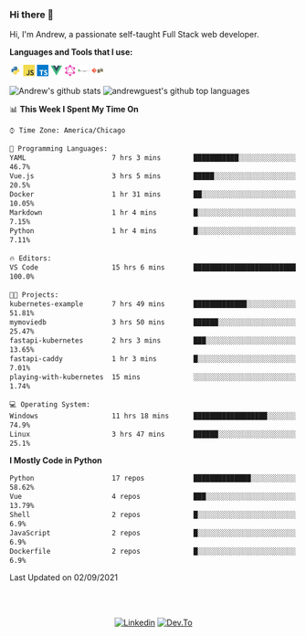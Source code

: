 ### Hi there 👋

Hi, I'm Andrew, a passionate self-taught Full Stack web developer.

**Languages and Tools that I use:**  

<code><img height="20" src="https://raw.githubusercontent.com/github/explore/80688e429a7d4ef2fca1e82350fe8e3517d3494d/topics/python/python.png"></code>
<code><img height="20" src="https://raw.githubusercontent.com/github/explore/80688e429a7d4ef2fca1e82350fe8e3517d3494d/topics/javascript/javascript.png"></code>
<code><img height="20" src="https://raw.githubusercontent.com/github/explore/80688e429a7d4ef2fca1e82350fe8e3517d3494d/topics/typescript/typescript.png"></code>
<code><img height="20" src="https://raw.githubusercontent.com/github/explore/80688e429a7d4ef2fca1e82350fe8e3517d3494d/topics/vue/vue.png"></code>
<code><img height="20" src="https://raw.githubusercontent.com/github/explore/5c058a388828bb5fde0bcafd4bc867b5bb3f26f3/topics/graphql/graphql.png"></code>
<code><img height="20" src="https://raw.githubusercontent.com/github/explore/80688e429a7d4ef2fca1e82350fe8e3517d3494d/topics/mongodb/mongodb.png"></code>
<code><img height="20" src="https://raw.githubusercontent.com/github/explore/80688e429a7d4ef2fca1e82350fe8e3517d3494d/topics/git/git.png"></code>

![Andrew's github stats](https://github-readme-stats.vercel.app/api?username=andrewguest&show_icons=true&theme=vue-dark&count_private=true)
<img height="180em" src="https://github-readme-stats.vercel.app/api/top-langs/?username=andrewguest&theme=vue-dark&layout=compact" alt="andrewguest's github top languages" />

<!--START_SECTION:waka-->
📊 **This Week I Spent My Time On** 

```text
⌚︎ Time Zone: America/Chicago

💬 Programming Languages: 
YAML                     7 hrs 3 mins        ███████████░░░░░░░░░░░░░░   46.7% 
Vue.js                   3 hrs 5 mins        █████░░░░░░░░░░░░░░░░░░░░   20.5% 
Docker                   1 hr 31 mins        ██░░░░░░░░░░░░░░░░░░░░░░░   10.05% 
Markdown                 1 hr 4 mins         █░░░░░░░░░░░░░░░░░░░░░░░░   7.15% 
Python                   1 hr 4 mins         █░░░░░░░░░░░░░░░░░░░░░░░░   7.11%

🔥 Editors: 
VS Code                  15 hrs 6 mins       █████████████████████████   100.0%

🐱‍💻 Projects: 
kubernetes-example       7 hrs 49 mins       █████████████░░░░░░░░░░░░   51.81% 
mymoviedb                3 hrs 50 mins       ██████░░░░░░░░░░░░░░░░░░░   25.47% 
fastapi-kubernetes       2 hrs 3 mins        ███░░░░░░░░░░░░░░░░░░░░░░   13.65% 
fastapi-caddy            1 hr 3 mins         █░░░░░░░░░░░░░░░░░░░░░░░░   7.01% 
playing-with-kubernetes  15 mins             ░░░░░░░░░░░░░░░░░░░░░░░░░   1.74%

💻 Operating System: 
Windows                  11 hrs 18 mins      ██████████████████░░░░░░░   74.9% 
Linux                    3 hrs 47 mins       ██████░░░░░░░░░░░░░░░░░░░   25.1%

```

**I Mostly Code in Python** 

```text
Python                   17 repos            ██████████████░░░░░░░░░░░   58.62% 
Vue                      4 repos             ███░░░░░░░░░░░░░░░░░░░░░░   13.79% 
Shell                    2 repos             █░░░░░░░░░░░░░░░░░░░░░░░░   6.9% 
JavaScript               2 repos             █░░░░░░░░░░░░░░░░░░░░░░░░   6.9% 
Dockerfile               2 repos             █░░░░░░░░░░░░░░░░░░░░░░░░   6.9%

```



 Last Updated on 02/09/2021
<!--END_SECTION:waka-->

<br><br>
<p align="center">
   <a href="https://www.linkedin.com/in/andrew-guest-a891759a" target="_blank"><img src="https://img.shields.io/badge/LinkedIn-0077B5?style=for-the-badge&logo=linkedin&logoColor=white" alt="Linkedin"></a>
  <a href="https://dev.to/aguest" target="_blank"><img src="https://img.shields.io/badge/Dev.to-0A0A0A?style=for-the-badge&logo=dev%2Eto&logoColor=white" alt="Dev.To"></a>
</p>
